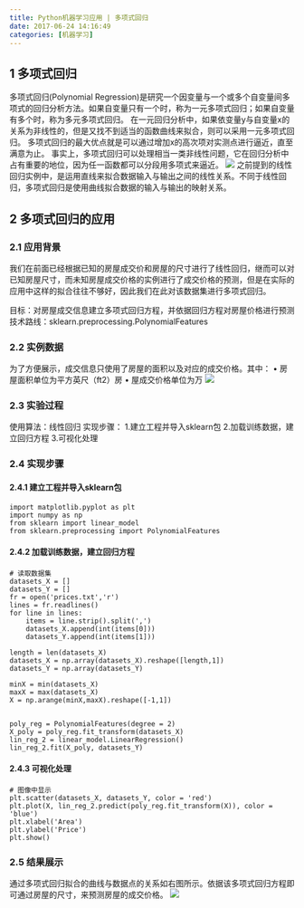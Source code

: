 ```yaml
---
title: Python机器学习应用 | 多项式回归
date: 2017-06-24 14:16:49
categories: [机器学习]
---
```

## 1 多项式回归
多项式回归(Polynomial Regression)是研究一个因变量与一个或多个自变量间多项式的回归分析方法。如果自变量只有一个时，称为一元多项式回归；如果自变量有多个时，称为多元多项式回归。
在一元回归分析中，如果依变量y与自变量x的关系为非线性的，但是又找不到适当的函数曲线来拟合，则可以采用一元多项式回归。
多项式回归的最大优点就是可以通过增加x的高次项对实测点进行逼近，直至满意为止。
事实上，多项式回归可以处理相当一类非线性问题，它在回归分析中占有重要的地位，因为任一函数都可以分段用多项式来逼近。
![](http://oltfslql1.bkt.clouddn.com/2pic.jpg)
之前提到的线性回归实例中，是运用直线来拟合数据输入与输出之间的线性关系。不同于线性回归，多项式回归是使用曲线拟合数据的输入与输出的映射关系。

## 2 多项式回归的应用

### 2.1 应用背景

我们在前面已经根据已知的房屋成交价和房屋的尺寸进行了线性回归，继而可以对已知房屋尺寸，而未知房屋成交价格的实例进行了成交价格的预测，但是在实际的应用中这样的拟合往往不够好，因此我们在此对该数据集进行多项式回归。

目标：对房屋成交信息建立多项式回归方程，并依据回归方程对房屋价格进行预测
技术路线：sklearn.preprocessing.PolynomialFeatures

### 2.2 实例数据

为了方便展示，成交信息只使用了房屋的面积以及对应的成交价格。其中：
• 房屋面积单位为平方英尺（ft2）房
• 屋成交价格单位为万
![](http://oltfslql1.bkt.clouddn.com/table.jpg)

### 2.3 实验过程

使用算法：线性回归
实现步骤：
1.建立工程并导入sklearn包
2.加载训练数据，建立回归方程
3.可视化处理

### 2.4 实现步骤

#### 2.4.1 建立工程并导入sklearn包

```
import matplotlib.pyplot as plt
import numpy as np
from sklearn import linear_model
from sklearn.preprocessing import PolynomialFeatures
```

#### 2.4.2 加载训练数据，建立回归方程

```
# 读取数据集
datasets_X = []
datasets_Y = []
fr = open('prices.txt','r')
lines = fr.readlines()
for line in lines:
    items = line.strip().split(',')
    datasets_X.append(int(items[0]))
    datasets_Y.append(int(items[1]))
 
length = len(datasets_X)
datasets_X = np.array(datasets_X).reshape([length,1])
datasets_Y = np.array(datasets_Y)
 
minX = min(datasets_X)
maxX = max(datasets_X)
X = np.arange(minX,maxX).reshape([-1,1])
 
 
poly_reg = PolynomialFeatures(degree = 2)
X_poly = poly_reg.fit_transform(datasets_X)
lin_reg_2 = linear_model.LinearRegression()
lin_reg_2.fit(X_poly, datasets_Y)
```

#### 2.4.3 可视化处理

```
# 图像中显示
plt.scatter(datasets_X, datasets_Y, color = 'red')
plt.plot(X, lin_reg_2.predict(poly_reg.fit_transform(X)), color = 'blue')
plt.xlabel('Area')
plt.ylabel('Price')
plt.show()
```

### 2.5 结果展示

通过多项式回归拟合的曲线与数据点的关系如右图所示。依据该多项式回归方程即可通过房屋的尺寸，来预测房屋的成交价格。
![](http://7xpp0b.com1.z0.glb.clouddn.com/prices22.jpg)